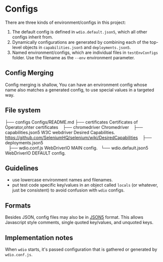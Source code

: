 Configs
==============

There are three kinds of environment/configs in this project:

1. The default config is defined in `wdio.default.json5`, which all other configs inherit from.
2. Dynamically configurations are generated by combining each of the top-level objects in `capabilities.json5` and `deployments.json5`.
3. Named environment/configs, which are individual files in `testEnvConfigs` folder. Use the filename as the `--env` environment parameter.

Config Merging
--------------

Config merging is shallow, You can have an environment config whose name also matches a generated config, to use special values in a targeted way.

File system
--------------

├── configs                                     Configs/README.md
    ├── certificates                            Certificates of Operator,ohter certificates
    ├── chromedriver                            Chromedriver
    ├── capabilities.json5                      W3C webdriver Desired Capabilities. https://github.com/SeleniumHQ/selenium/wiki/DesiredCapabilities
    ├── deployments.json5                       
    ├── wdio.conf.js                            WebDriverIO MAIN config.
    └── wdio.default.json5                      WebDriverIO DEFAULT config.

Guidelines
--------------

- use lowercase environment names and filenames.
- put test code specific key/values in an object called `locals` (or whatever, just be consistent) to avoid confusion with `wdio` configs.

Formats
--------------

Besides JSON, config files may also be in [JSON5](http://json5.org/) format. This allows Javascript style comments, single quoted key/values, and unquoted keys.

Implementation notes
--------------

When `wdio` starts, it's passed configuration that is gathered or generated by `wdio.conf.js`. 